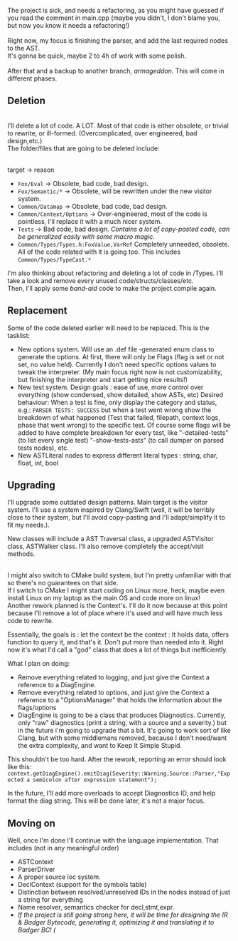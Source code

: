 The project is sick, and needs a refactoring, as you might have guessed if you read the comment in main.cpp 
(maybe you didn't, I don't blame you, but now you know it needs a refactoring!)</br>
</br>
Right now, my focus is finishing the parser, and add the last required nodes to the AST.</br>
It's gonna be quick, maybe 2 to 4h of work with some polish.</br>
</br>
After that and a backup to another branch, *armageddon*. This will come in different phases. </br>

## Deletion 
</br>
I'll delete a lot of code. A LOT.
Most of that code is either obsolete, or trivial to rewrite, or ill-formed. (Overcomplicated, over engineered, bad design,etc.)
</br>
The folder/files that are going to be deleted include:</br>

</br> target -> reason

* `Fox/Eval` -> Obsolete, bad code, bad design.
* `Fox/Semantic/*` -> Obsolete, will be rewritten under the new visitor system.
* `Common/Datamap`  -> Obsolete, bad code, bad design.
* `Common/Context/Options` -> Over-engineered, most of the code is pointless, I'll replace it with a much nicer system.
* `Tests` -> Bad code, bad design. *Contains a lot of copy-pasted code, can be generalized easily with some macro magic.*
* `Common/Types/Types.h:FoxValue,VarRef` Completely unneeded, obsolete. All of the code related with it is going too. This includes `Common/Types/TypeCast.*`


I'm also thinking about refactoring and deleting a lot of code in /Types. I'll take a look and remove every unused code/structs/classes/etc. </br>
Then, I'll apply some *band-aid* code to make the project compile again. 

## Replacement

Some of the code deleted earlier will need to be replaced. This is the tasklist:

* New options system. Will use an .def file -generated enum class to generate the options. At first, there will only be Flags (flag is set or not set, no value held). Currently I don't need specific options values to tweak the interpreter. (My main focus right now is not customizability, but finishing the interpreter and start getting nice results!)
* New test system. Design goals : ease of use, more control over everything (show condensed, show detailed, show ASTs, etc) Desired behaviour: When a test is fine, only display the category and status, e.g.: `PARSER TESTS: SUCCESS` but when a test went wrong show the breakdown of what happened (Test that failed, filepath, context logs, phase that went wrong) to the specific test. Of course some flags will be added to have complete breakdown for every test, like "-detailed-tests" (to list every single test) "-show-tests-asts" (to call dumper on parsed tests nodes), etc.
* New ASTLiteral nodes to express different literal types : string, char, float, int, bool


## Upgrading

I'll upgrade some outdated design patterns. Main target is the visitor system. I'll use a system inspired by Clang/Swift 
(well, it will be terribly close to their system, but I'll avoid copy-pasting and I'll adapt/simplify it to fit my needs.). </br>

New classes will include a AST Traversal class, a upgraded ASTVisitor class, ASTWalker class. I'll also remove completely the accept/visit methods. </br>

</br>
I might also switch to CMake build system, but I'm pretty unfamiliar with that so there's no guarantees on that side. </br>
If I switch to CMake I might start coding on Linux more, heck, maybe even install Linux on my laptop as the main OS and code more on linux!

</br>
Another rework planned is the Context's. I'll do it now because at this point because I'll remove a lot of place where it's used and will have much less code to rewrite.

Essentially, the goals is : let the context be the context : It holds data, offers function to query it, and that's it. Don't put more than needed into it. Right now it's what I'd call a "god" class that does a lot of things but inefficiently.

What I plan on doing:

* Remove everything related to logging, and just give the Context a reference to a DiagEngine.
* Remove everything related to options, and just give the Context a reference to a "OptionsManager" that holds the information about the flags/options
* DiagEngine is going to be a class that produces Diagnostics. Currently, only "raw" diagnostics (print a string, with a source and a severity.) but in the future i'm going to upgrade that a bit. It's going to work sort of like Clang, but with some middlemans removed, because I don't need/want the extra complexity, and want to Keep It Simple Stupid.

This shouldn't be too hard. After the rework, reporting an error should look like this:
`context.getDiagEngine().emitDiag(Severity::Warning,Source::Parser,"Expected a semicolon after expression statement");`

In the future, I'll add more overloads to accept Diagnostics ID, and help format the diag string. This will be done later, it's not a major focus. 

## Moving on

Well, once I'm done I'll continue with the language implementation. That includes (not in any meaningful order)

* ASTContext
* ParserDriver 
* A proper source loc system.
* DeclContext (support for the symbols table)
* Distinction between resolved/unresolved IDs in the nodes instead of just a string for everything
* Name resolver, semantics checker for decl,stmt,expr.
* *If the project is still going strong here, it will be time for designing the IR & Badger Bytecode, generating it, optimizing it and translating it to Badger BC! (*
